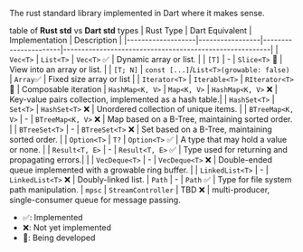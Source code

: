 The rust standard library implemented in Dart where it makes sense.

table of **Rust std** vs **Dart std** types
| Rust Type         | Dart Equivalent | Implementation | Description                                             |
|-------------------|-----------------|----------------------|---------------------------------------------------------|
| `Vec<T>`          | `List<T>`       | `Vec<T>` ✅                    | Dynamic array or list.                                  |
| `[T]`             | - | `Slice<T>` 🚧                    | View into an array or list.                                  |
| `[T; N]`          | `const [...]`/`List<T>(growable: false)` | `Array`✅            | Fixed size array or list                                   |
| `Iterator<T>`     | `Iterable<T>`   |  `RIterator<T>` 🚧                  | Composable iteration
| `HashMap<K, V>`   | `Map<K, V>`     | `HashMap<K, V>` ❌                    | Key-value pairs collection, implemented as a hash table.|
| `HashSet<T>`      | `Set<T>`        | `HashSet<T>` ❌                    | Unordered collection of unique items.                   |
| `BTreeMap<K, V>`  | - | `BTreeMap<K, V>` ❌ | Map based on a B-Tree, maintaining sorted order.        |
| `BTreeSet<T>`     | - | `BTreeSet<T>` ❌ | Set based on a B-Tree, maintaining sorted order.        |
| `Option<T>`       | `T?`            | `Option<T>` ✅                    | A type that may hold a value or none.                   |
| `Result<T, E>`    |  - | `Result<T, E>` ✅ | Type used for returning and propagating errors.|                         |
| `VecDeque<T>`     | - | `VecDeque<T>` ❌ | Double-ended queue implemented with a growable ring buffer. |
| `LinkedList<T>`   | - | `LinkedList<T>` ❌ | Doubly-linked list.
| `Path`            | - | `Path` ✅ | Type for file system path manipulation.
| `mpsc`            | `StreamController` | TBD ❌ | multi-producer, single-consumer queue for message passing.

- ✅: Implemented
- ❌: Not yet implemented
- 🚧: Being developed
